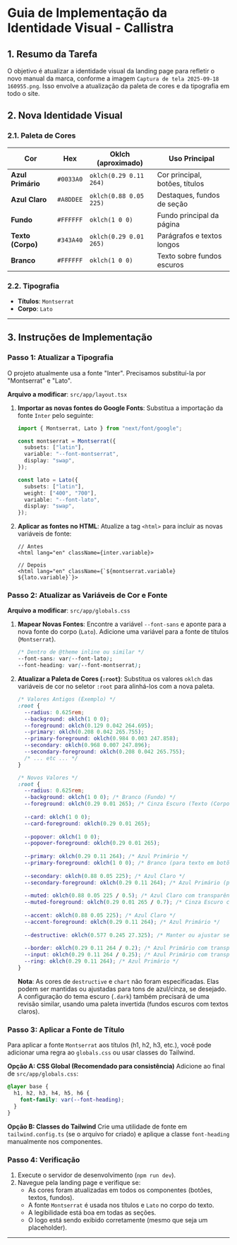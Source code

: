 # Guia de Implementação da Identidade Visual - Callistra

## 1. Resumo da Tarefa

O objetivo é atualizar a identidade visual da landing page para refletir o novo manual da marca, conforme a imagem `Captura de tela 2025-09-18 160955.png`. Isso envolve a atualização da paleta de cores e da tipografia em todo o site.

## 2. Nova Identidade Visual

### 2.1. Paleta de Cores

| Cor               | Hex        | Oklch (aproximado)        | Uso Principal                     |
| ----------------- | ---------- | ------------------------- | --------------------------------- |
| **Azul Primário** | `#0033A0`  | `oklch(0.29 0.11 264)`    | Cor principal, botões, títulos    |
| **Azul Claro**    | `#A8DDEE`  | `oklch(0.88 0.05 225)`    | Destaques, fundos de seção      |
| **Fundo**         | `#FFFFFF`  | `oklch(1 0 0)`            | Fundo principal da página         |
| **Texto (Corpo)** | `#343A40`  | `oklch(0.29 0.01 265)`    | Parágrafos e textos longos      |
| **Branco**        | `#FFFFFF`  | `oklch(1 0 0)`            | Texto sobre fundos escuros      |

### 2.2. Tipografia

- **Títulos**: `Montserrat`
- **Corpo**: `Lato`

---

## 3. Instruções de Implementação

### Passo 1: Atualizar a Tipografia

O projeto atualmente usa a fonte "Inter". Precisamos substituí-la por "Montserrat" e "Lato".

**Arquivo a modificar**: `src/app/layout.tsx`

1.  **Importar as novas fontes do Google Fonts**:
    Substitua a importação da fonte `Inter` pelo seguinte:

    ```typescript
    import { Montserrat, Lato } from "next/font/google";

    const montserrat = Montserrat({
      subsets: ["latin"],
      variable: "--font-montserrat",
      display: "swap",
    });

    const lato = Lato({
      subsets: ["latin"],
      weight: ["400", "700"],
      variable: "--font-lato",
      display: "swap",
    });
    ```

2.  **Aplicar as fontes no HTML**:
    Atualize a tag `<html>` para incluir as novas variáveis de fonte:

    ```tsx
    // Antes
    <html lang="en" className={inter.variable}>

    // Depois
    <html lang="en" className={`${montserrat.variable} ${lato.variable}`}>
    ```

### Passo 2: Atualizar as Variáveis de Cor e Fonte

**Arquivo a modificar**: `src/app/globals.css`

1.  **Mapear Novas Fontes**:
    Encontre a variável `--font-sans` e aponte para a nova fonte do corpo (`Lato`). Adicione uma variável para a fonte de títulos (`Montserrat`).

    ```css
    /* Dentro de @theme inline ou similar */
    --font-sans: var(--font-lato);
    --font-heading: var(--font-montserrat);
    ```

2.  **Atualizar a Paleta de Cores (`:root`)**:
    Substitua os valores `oklch` das variáveis de cor no seletor `:root` para alinhá-los com a nova paleta.

    ```css
    /* Valores Antigos (Exemplo) */
    :root {
      --radius: 0.625rem;
      --background: oklch(1 0 0);
      --foreground: oklch(0.129 0.042 264.695);
      --primary: oklch(0.208 0.042 265.755);
      --primary-foreground: oklch(0.984 0.003 247.858);
      --secondary: oklch(0.968 0.007 247.896);
      --secondary-foreground: oklch(0.208 0.042 265.755);
      /* ... etc ... */
    }

    /* Novos Valores */
    :root {
      --radius: 0.625rem;
      --background: oklch(1 0 0); /* Branco (Fundo) */
      --foreground: oklch(0.29 0.01 265); /* Cinza Escuro (Texto (Corpo)) */
      
      --card: oklch(1 0 0);
      --card-foreground: oklch(0.29 0.01 265);
      
      --popover: oklch(1 0 0);
      --popover-foreground: oklch(0.29 0.01 265);
      
      --primary: oklch(0.29 0.11 264); /* Azul Primário */
      --primary-foreground: oklch(1 0 0); /* Branco (para texto em botões primários) */
      
      --secondary: oklch(0.88 0.05 225); /* Azul Claro */
      --secondary-foreground: oklch(0.29 0.11 264); /* Azul Primário (para texto em fundos claros) */
      
      --muted: oklch(0.88 0.05 225 / 0.5); /* Azul Claro com transparência */
      --muted-foreground: oklch(0.29 0.01 265 / 0.7); /* Cinza Escuro com transparência */
      
      --accent: oklch(0.88 0.05 225); /* Azul Claro */
      --accent-foreground: oklch(0.29 0.11 264); /* Azul Primário */
      
      --destructive: oklch(0.577 0.245 27.325); /* Manter ou ajustar se necessário */
      
      --border: oklch(0.29 0.11 264 / 0.2); /* Azul Primário com transparência */
      --input: oklch(0.29 0.11 264 / 0.25); /* Azul Primário com transparência */
      --ring: oklch(0.29 0.11 264); /* Azul Primário */
    }
    ```
    **Nota**: As cores de `destructive` e `chart` não foram especificadas. Elas podem ser mantidas ou ajustadas para tons de azul/cinza, se desejado. A configuração do tema escuro (`.dark`) também precisará de uma revisão similar, usando uma paleta invertida (fundos escuros com textos claros).

### Passo 3: Aplicar a Fonte de Título

Para aplicar a fonte `Montserrat` aos títulos (h1, h2, h3, etc.), você pode adicionar uma regra ao `globals.css` ou usar classes do Tailwind.

**Opção A: CSS Global (Recomendado para consistência)**
Adicione ao final de `src/app/globals.css`:

```css
@layer base {
  h1, h2, h3, h4, h5, h6 {
    font-family: var(--font-heading);
  }
}
```

**Opção B: Classes do Tailwind**
Crie uma utilidade de fonte em `tailwind.config.ts` (se o arquivo for criado) e aplique a classe `font-heading` manualmente nos componentes.

### Passo 4: Verificação

1.  Execute o servidor de desenvolvimento (`npm run dev`).
2.  Navegue pela landing page e verifique se:
    - As cores foram atualizadas em todos os componentes (botões, textos, fundos).
    - A fonte `Montserrat` é usada nos títulos e `Lato` no corpo do texto.
    - A legibilidade está boa em todas as seções.
    - O logo está sendo exibido corretamente (mesmo que seja um placeholder).

---
